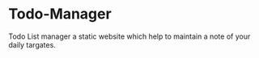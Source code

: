 # Todo-Manager
Todo List manager a static website which help to maintain a note of your daily targates.
